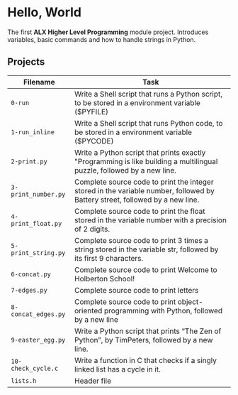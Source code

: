 # Hello, World
The first **ALX Higher Level Programming** module project. Introduces variables, basic commands and how to handle strings in Python.

## Projects
| Filename | Task |
| -------- | ----------- |
| `0-run` | Write a Shell script that runs a Python script, to be stored in a environment variable ($PYFILE) |
| `1-run_inline` | Write a Shell script that runs Python code, to be stored in a environment variable ($PYCODE) |
| `2-print.py` | Write a Python script that prints exactly "Programming is like building a multilingual puzzle, followed by a new line. |
| `3-print_number.py` | Complete source code to print the integer stored in the variable number, followed by Battery street, followed by a new line. |
| `4-print_float.py` | Complete source code to print the float stored in the variable number with a precision of 2 digits. |
| `5-print_string.py` | Complete source code to print 3 times a string stored in the variable str, followed by its first 9 characters. |
| `6-concat.py` | Complete source code to print Welcome to Holberton School! |
| `7-edges.py` | Complete source code to print letters |
| `8-concat_edges.py` | Complete source code to print object-oriented programming with Python, followed by a new line |
| `9-easter_egg.py` | Write a Python script that prints “The Zen of Python”, by TimPeters, followed by a new line. |
| `10-check_cycle.c` | Write a function in C that checks if a singly linked list has a cycle in it. |
| `lists.h` | Header file |
